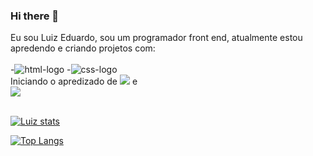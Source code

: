 ### Hi there 👋

Eu sou Luiz Eduardo, sou um programador front end, atualmente estou apredendo e criando projetos com:
<br>
<br>
-<img src="https://img.shields.io/badge/HTML5-E34F26?style=for-the-badge&logo=html5&logoColor=white" alt="html-logo"/>
-<img src="https://img.shields.io/badge/CSS3-1572B6?style=for-the-badge&logo=css3&logoColor=white" alt="css-logo"/>
<br>
Iniciando o apredizado de <img src="https://img.shields.io/badge/JavaScript-F7DF1E?style=for-the-badge&logo=javascript&logoColor=black" /> e  <br> <img src="https://img.shields.io/badge/react%20os-0088CC?style=for-the-badge&logo=reactos&logoColor=white" />
<br>
<br>

[![Luiz stats](https://github-readme-stats.vercel.app/api?username=Luizgom3s)](https://github.com/anuraghazra/github-readme-stats)

[![Top Langs](https://github-readme-stats.vercel.app/api/top-langs/?username=luizgom3s)](https://github.com/anuraghazra/github-readme-stats)
